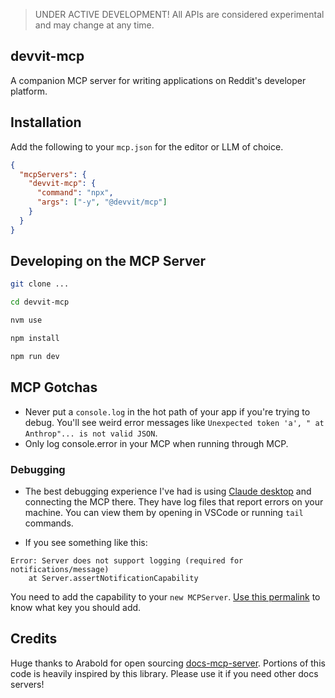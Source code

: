 > UNDER ACTIVE DEVELOPMENT! All APIs are considered experimental and may change at any time.

## devvit-mcp

A companion MCP server for writing applications on Reddit's developer platform.

## Installation

Add the following to your `mcp.json` for the editor or LLM of choice.

```json
{
  "mcpServers": {
    "devvit-mcp": {
      "command": "npx",
      "args": ["-y", "@devvit/mcp"]
    }
  }
}
```

## Developing on the MCP Server

```sh
git clone ...

cd devvit-mcp

nvm use

npm install

npm run dev
```

## MCP Gotchas

- Never put a `console.log` in the hot path of your app if you're trying to debug. You'll see weird error messages like `Unexpected token 'a', " at Anthrop"... is not valid JSON`.
- Only log console.error in your MCP when running through MCP.

### Debugging

- The best debugging experience I've had is using [Claude desktop](https://modelcontextprotocol.io/quickstart/user) and connecting the MCP there. They have log files that report errors on your machine. You can view them by opening in VSCode or running `tail` commands.

- If you see something like this:

```
Error: Server does not support logging (required for notifications/message)
    at Server.assertNotificationCapability
```

You need to add the capability to your `new MCPServer`. [Use this permalink](https://github.com/modelcontextprotocol/typescript-sdk/blob/1909bbcc671b00431579ea15c7713082406b1005/src/server/index.ts#L146) to know what key you should add.

## Credits

Huge thanks to Arabold for open sourcing [docs-mcp-server](https://github.com/arabold/docs-mcp-server). Portions of this code is heavily inspired by this library. Please use it if you need other docs servers!
